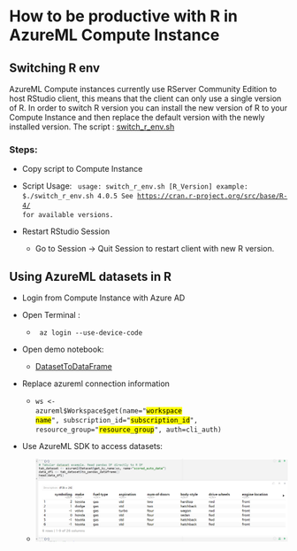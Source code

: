 # How to be productive with R in AzureML Compute Instance

## Switching R env
AzureML Compute instances currently use RServer Community Edition to host RStudio client, this means that the client can only use a single version of R.  In order to switch R version you can install the new version of R to your Compute Instance and then replace the default version with the newly installed version.  The script : [switch_r_env.sh](https://github.com/jakeatmsft/azureml-r-example/blob/d0948a93212fb4b17d404ee7c4d2035ae1a89d18/compute_instance_aml/switch_r_env.sh)

### Steps:

 - Copy script to Compute Instance
 - Script Usage:
  <code>  usage: switch_r_env.sh [R_Version]
  example: $./switch_r_env.sh 4.0.5
  See https://cran.r-project.org/src/base/R-4/ for available versions. </code>

 - Restart RStudio Session
   - Go to Session -> Quit Session to restart client with new R version.


## Using AzureML datasets in R

 - Login from Compute Instance with Azure AD
 - Open Terminal :
   - <code> az login --use-device-code </code>
 - Open demo notebook:
   - [DatasetToDataFrame](https://github.com/jakeatmsft/azureml-r-example/blob/d0948a93212fb4b17d404ee7c4d2035ae1a89d18/compute_instance_aml/DatasetToDataFrame.Rmd)
 - Replace azureml connection information
   - <code>ws <- azureml<span>&#36;</span>Workspace<span>&#36;</span>get(name="<mark>workspace name</mark>",
                            subscription_id="<mark>subscription_id</mark>",
                            resource_group="<mark>resource_group</mark>",
                            auth=cli_auth) </code>

 - Use AzureML SDK to access datasets:
   - ![screen](https://github.com/jakeatmsft/azureml-r-example/blob/d0948a93212fb4b17d404ee7c4d2035ae1a89d18/compute_instance_aml/screen.png)